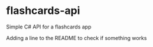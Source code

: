 # flashcards-api
Simple C# API for a flashcards app

Adding a line to the README to check if something works

